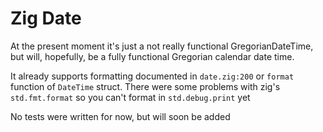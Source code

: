 # Zig Date

At the present moment it's just a not really functional GregorianDateTime, but will, hopefully, be a fully functional Gregorian calendar date time.

It already supports formatting documented in `date.zig:200` or `format` function of `DateTime` struct. There were some problems with zig's `std.fmt.format` so you can't format in `std.debug.print` yet

No tests were written for now, but will soon be added
